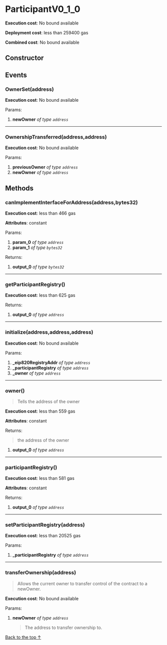 # ParticipantV0_1_0


**Execution cost**: No bound available

**Deployment cost**: less than 259400 gas

**Combined cost**: No bound available

## Constructor




## Events
### OwnerSet(address)


**Execution cost**: No bound available


Params:

1. **newOwner** *of type `address`*

--- 
### OwnershipTransferred(address,address)


**Execution cost**: No bound available


Params:

1. **previousOwner** *of type `address`*
2. **newOwner** *of type `address`*


## Methods
### canImplementInterfaceForAddress(address,bytes32)


**Execution cost**: less than 466 gas

**Attributes**: constant


Params:

1. **param_0** *of type `address`*
2. **param_1** *of type `bytes32`*

Returns:


1. **output_0** *of type `bytes32`*

--- 
### getParticipantRegistry()


**Execution cost**: less than 625 gas



Returns:


1. **output_0** *of type `address`*

--- 
### initialize(address,address,address)


**Execution cost**: No bound available


Params:

1. **_eip820RegistryAddr** *of type `address`*
2. **_participantRegistry** *of type `address`*
3. **_owner** *of type `address`*


--- 
### owner()
>
> Tells the address of the owner


**Execution cost**: less than 559 gas

**Attributes**: constant



Returns:

> the address of the owner

1. **output_0** *of type `address`*

--- 
### participantRegistry()


**Execution cost**: less than 581 gas

**Attributes**: constant



Returns:


1. **output_0** *of type `address`*

--- 
### setParticipantRegistry(address)


**Execution cost**: less than 20525 gas


Params:

1. **_participantRegistry** *of type `address`*


--- 
### transferOwnership(address)
>
> Allows the current owner to transfer control of the contract to a newOwner.


**Execution cost**: No bound available


Params:

1. **newOwner** *of type `address`*

    > The address to transfer ownership to.



[Back to the top ↑](#participantv0_1_0)
